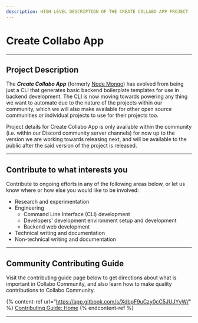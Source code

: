 ```yaml
---
description: HIGH LEVEL DESCRIPTION OF THE CREATE COLLABO APP PROJECT
---
```


# Create Collabo App

***

## **Project Description**

The _**Create Collabo App**_ (formerly [Node Mongo](https://docs.collabocommunity.com/node-mongo)) has evolved from being just a CLI that generates basic backend boilerplate templates for use in backend development. The CLI is now moving towards powering any thing we want to automate due to the nature of the projects within our community, which we will also make available for other open source communities or individual projects to use for their projects too.

Project details for Create Collabo App is only available within the community (i.e. within our Discord community server channels) for now up to the version we are working towards releasing next, and will be available to the public after the said version of the project is released.

***

## Contribute to what interests you

Contribute to ongoing efforts in any of the following areas below, or let us know where or how else you would like to be involved:

* Research and experimentation
* Engineering
  * Command Line Interface (CLI) development
  * Developers' development environment setup and development
  * Backend web development
* Technical writing and documentation
* Non-technical writing and documentation

***

## Community Contributing Guide <a href="#community-contributing-guide" id="community-contributing-guide"></a>

Visit the contributing guide page below to get directions about what is important in Collabo Community, and also learn how to make quality contributions to Collabo Community.

{% content-ref url="https://app.gitbook.com/s/XdbpF9uCzy0cC5JUJYyW/" %}
[Contributing Guide: Home](https://app.gitbook.com/s/XdbpF9uCzy0cC5JUJYyW/)
{% endcontent-ref %}

***
